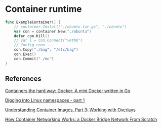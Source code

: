 # Container runtime

```go
func ExampleContainer() {
	// container.Install("./ubuntu.tar.gz", "./ubuntu")
	var con = container.New("./ubuntu")
	defer con.Kill()
	// var l = con.Connect("veth0")
	// Config conn ...
	con.Copy("./bag", "/etc/bag")
	con.Exec()
	con.Commit("./mc")
}
```

## References

[Containers the hard way: Gocker: A mini Docker written in Go](https://unixism.net/2020/06/containers-the-hard-way-gocker-a-mini-docker-written-in-go)

[Digging into Linux namespaces - part 1](https://blog.quarkslab.com/digging-into-linux-namespaces-part-1.html)

[Understanding Container Images, Part 3: Working with Overlays](https://blogs.cisco.com/developer/373-containerimages-03)

[How Container Networking Works: a Docker Bridge Network From Scratch](https://labs.iximiuz.com/tutorials/container-networking-from-scratch)
